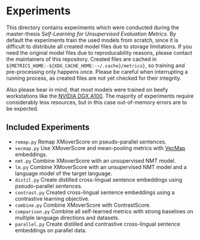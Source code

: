 # Experiments
This directory contains experiments which were conducted during the
master-thesis *Self-Learning for Unsupervised Evaluation Metrics*. By default
the experiments train the used models from scratch, since it is difficult to
distribute all created model files due to storage limitations. If you need the
original model files due to reproducability reasons, please contact the
maintainers of this repository. Created files are cached in
`${METRICS_HOME:-${XDG_CACHE_HOME:-~/.cache}/metrics}`, so training and
pre-processing only happens once. Please be careful when interrupting a running
process, as created files are not yet checked for their integrity.

Also please bear in mind, that most models were trained on beefy workstations
like the [NVIDIA DGX A100](https://www.nvidia.com/en-us/data-center/dgx-a100).
The majority of experiments require considerably less resources, but in this
case out-of-memory errors are to be expected.

## Included Experiments
* `remap.py` Remap XMoverScore on pseudo-parallel sentences.
* `vecmap.py` Use XMoverScore and mean-pooling metrics with [VecMap](https://github.com/artetxem/vecmap) embeddings.
* `nmt.py` Combine XMoverScore with an unsupervised NMT model.
* `lm.py` Combine XMoverScore with an unsupervised NMT model and a language model of the target language.
* `distil.py` Create distilled cross-lingual sentence embeddings using pseudo-parallel sentences.
* `contrast.py` Created cross-lingual sentence embeddings using a contrastive learning objective.
* `combine.py` Combine XMoverScore with ContrastScore.
* `comparison.py` Combine all self-learned metrics with strong baselines on multiple language directions and datasets.
* `parallel.py` Create distilled and contrastive cross-lingual sentence embeddings on parallel data.
